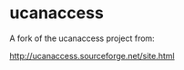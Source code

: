 ucanaccess
==========

A fork of the ucanaccess project from:

http://ucanaccess.sourceforge.net/site.html
